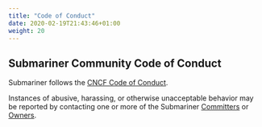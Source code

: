 ```yaml
---
title: "Code of Conduct"
date: 2020-02-19T21:43:46+01:00
weight: 20
---
```


## Submariner Community Code of Conduct

Submariner follows the [CNCF Code of Conduct][cncf coc].

Instances of abusive, harassing, or otherwise unacceptable behavior may be
reported by contacting one or more of the Submariner [Committers][committers]
or [Owners][owners].

[cncf coc]: https://github.com/cncf/foundation/blob/bec34a2614c980f8cfe38b18105e0baa820936cc/code-of-conduct.md
[committers]: https://submariner-io.github.io/contributing/community-membership/#committers
[owners]: https://github.com/orgs/submariner-io/teams/submariner-core/members
